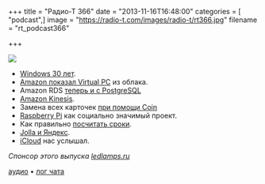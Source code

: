 +++
title = "Радио-Т 366"
date = "2013-11-16T16:48:00"
categories = [ "podcast",]
image = "https://radio-t.com/images/radio-t/rt366.jpg"
filename = "rt_podcast366"

+++

![](https://radio-t.com/images/radio-t/rt366.jpg)

* [Windows 30 лет](http://gizmodo.com/bill-gates-unveiled-windows-30-years-ago-today-1461813702).
* [Amazon показал Virtual PC](http://slashdot.org/topic/datacenter/amazon-offers-virtual-pcs-from-the-cloud/) из облака.
* Amazon RDS [теперь и с PostgreSQL](http://aws.typepad.com/aws/2013/11/amazon-rds-for-postgresql-now-available.html)
* [Amazon Kinesis](http://aws.typepad.com/aws/2013/11/amazon-appstream-deliver-streaming-applications-from-the-cloud.html).
* Замена всех карточек [при помощи Coin](http://appleinsider.com/articles/13/11/14/coin-aims-to-replace-all-analog-credit-cards-with-a-single-iphone-connected-accessory)
* [Raspberry Pi](http://www.wired.co.uk/news/archive/2013-11/11/raspberry-pi-nominet-trust) как социально значимый проект.
* Как правильно [посчитать сроки](http://www.altdevblogaday.com/2013/11/15/always-multiply-estimates-by-pi/).
* [Jolla и Яндекс](http://techcrunch.com/2013/11/13/jolla-yandex/).
* [iCloud](http://research.gigaom.com/2013/11/icloud-adds-co-editing-capabilities/) нас услышал.

_Спонсор этого выпуска [ledlamps.ru](http://ledlamps.ru)_

[аудио](https://cdn.radio-t.com/rt_podcast366.mp3) • [лог чата](http://chat.radio-t.com/logs/radio-t-366.html)
<audio src="https://cdn.radio-t.com/rt_podcast366.mp3" preload="none"></audio>